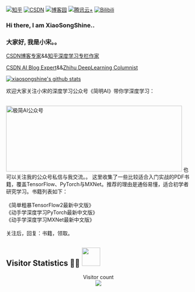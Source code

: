 [![知乎](https://img.shields.io/badge/知乎-查看-blue)](https://www.zhihu.com/people/xiaosongshine)
[![CSDN](https://img.shields.io/badge/CSDN-查看-red)](https://blog.csdn.net/xiaosongshine)
[![博客园](https://img.shields.io/badge/博客园-查看-green)](https://www.cnblogs.com/xiaosongshine/)
[![腾讯云+](https://img.shields.io/badge/腾讯云%2B-查看-lightgrey)](https://cloud.tencent.com/developer/user/2144603)
[![Bilibili](https://img.shields.io/badge/B站-查看-pink)](https://space.bilibili.com/172747864)


### Hi there, I am XiaoSongShine..
### 大家好, 我是小宋。。

[CSDN博客专家](https://xiaosongshine.blog.csdn.net/)&&[知乎深度学习专栏作家](https://www.zhihu.com/people/xiaosongshine)

[CSDN AI Blog Expert](https://xiaosongshine.blog.csdn.net/)&&[Zhihu DeepLearning Columnist](https://www.zhihu.com/people/xiaosongshine)



[![xiaosongshine's github stats](https://github-readme-stats.vercel.app/api?username=xiaosongshine&theme=vue&&hide=prs,contribs)](https://xiaosongshine.blog.csdn.net/)

<p>欢迎大家关注小宋的深度学习公众号《简明AI》带你学深度学习： </p>
</br>
<img src="https://img-blog.csdnimg.cn/20210407164640647.png" height="180" width="480" alt="极简AI公众号" />
也可以关注我的公众号私信与我交流。。
这里收集了一些比较适合入门实战的PDF书籍，覆盖TensorFlow、PyTorch与MXNet。推荐的理由是通俗易懂，适合初学者研究学习。书籍列表如下：
</br>
</br>
《简单粗暴TensorFlow2最新中文版》
</br>
《动手学深度学习PyTorch最新中文版》
</br>
《动手学深度学习MXNet最新中文版》
</br>
</br>
关注后，回复：书籍，领取。


## Visitor Statistics 👨‍💻 <img src="https://media.giphy.com/media/mGcNjsfWAjY5AEZNw6/giphy.gif" width="50">

<p align="center"> 
  Visitor count<br>
  <img src="https://profile-counter.glitch.me/xiaosongshine/count.svg" />
</p>
<!--
**xiaosongshine/xiaosongshine** is a ✨ _special_ ✨ repository because its `README.md` (this file) appears on your GitHub profile.

Here are some ideas to get you started:

- 🔭 I’m currently working on ...
- 🌱 I’m currently learning ...
- 👯 I’m looking to collaborate on ...
- 🤔 I’m looking for help with ...
- 💬 Ask me about ...
- 📫 How to reach me: ...
- 😄 Pronouns: ...
- ⚡ Fun fact: ...
-->
